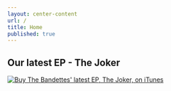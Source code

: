 ```yaml
---
layout: center-content
url: /
title: Home
published: true
---
```




## Our latest EP  - The Joker

[![Buy The Bandettes' latest EP, The Joker, on iTunes](/images/joker_cd.png)](https://itunes.apple.com/se/album/the-joker-ep/id990936601)
